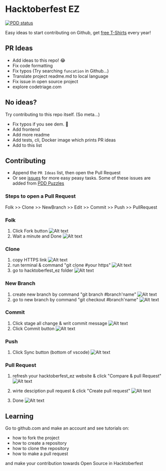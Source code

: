 # Hacktoberfest EZ

[![PDD status](http://www.0pdd.com/svg?name=narze/hacktoberfest_ez)](http://www.0pdd.com/p?name=narze/hacktoberfest_ez)

Easy ideas to start contributing on Github, get [free T-Shirts](http://hacktoberfest.digitalocean.com/) every year!

## PR Ideas

- Add ideas to this repo! 😂
- Fix code formatting
- Fix typos (Try searching `funcation` in Github...)
- Translate project readme.md to local language
- Fix issue in open source project
- explore codetriage.com

## No ideas?

Try contributing to this repo itself. (So meta...)

- Fix typos if you see dem. 👀
- Add frontend
- Add more readme
- Add tests, cli, Docker image which prints PR ideas
- Add to this list

## Contributing

- Append the `PR Ideas` list, then open the Pull Request
- Or see [issues](https://github.com/narze/hacktoberfest_ez/issues) for more easy peasy tasks. Some of these issues are added from [PDD Puzzles](http://www.0pdd.com/)

### Steps to open a Pull Request

<!-- @todo #1 We need to describe these steps with more detail to it. -->

Folk >> Clone >> NewBranch >> Edit >> Commit >> Push >> PullRequest

### Folk

1. Click Fork button
   ![Alt text](images/fork-1.png)
2. Wait a minute and Done
   ![Alt text](images/fork-2.png)

### Clone

1. copy HTTPS link
   ![Alt text](images/clone-1.png)
2. run terminal & command "git clone #your https"
   ![Alt text](images/clone-2.png)
3. go to hacktoberfest_ez folder
   ![Alt text](images/clone-3.png)

### New Branch

1. create new branch by command "git branch #branch'name"
   ![Alt text](images/branch-1.png)
2. go to new branch by command "git checkout #branch'name"
   ![Alt text](images/branch-2.png)

### Commit

1.  Click stage all change & writ commit message
    ![Alt text](images/commit-1.png)
2.  Click Commit button
    ![Alt text](images/commit-2.png)

### Push

1. Click Sync button (bottom of vscode)
   ![Alt text](images/push-1.png)

### Pull Request

1. refresh your hacktoberfest_ez website & click "Compare & pull Request"
   ![Alt text](images/pr-1.png)

2. wirte desciption pull request & click "Create pull request"
   ![Alt text](images/pr-2.png)
3. Done
   ![Alt text](images/pr-3.png)

## Learning

Go to github.com and make an account and see tutorials on:

- how to fork the project
- how to create a repository
- how to clone the repository
- how to make a pull request

and make your contribution towards Open Source in Hacktoberfest
